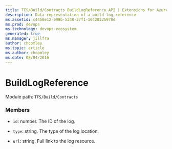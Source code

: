 ```yaml
---
title: TFS/Build/Contracts BuildLogReference API | Extensions for Azure DevOps Services
description: Data representation of a build log reference
ms.assetid: c4458e12-098b-5248-27f1-10428225978d
ms.prod: devops
ms.technology: devops-ecosystem
generated: true
ms.manager: jillfra
author: chcomley
ms.topic: article
ms.author: chcomley
ms.date: 08/04/2016
---
```


# BuildLogReference

Module path: `TFS/Build/Contracts`


### Members

* `id`: number. The ID of the log.

* `type`: string. The type of the log location.

* `url`: string. Full link to the log resource.

